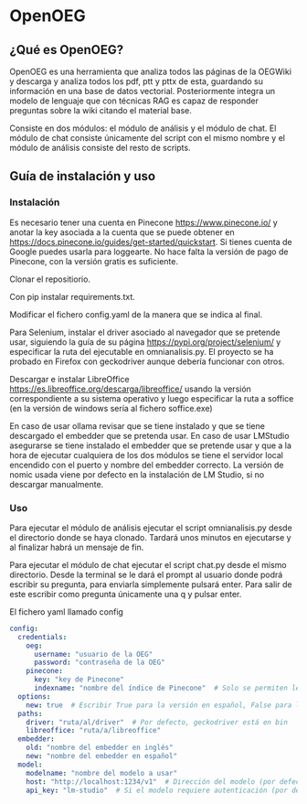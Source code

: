 # OpenOEG

## ¿Qué es OpenOEG?

OpenOEG es una herramienta que analiza todos las páginas de la OEGWiki y descarga y analiza todos los pdf, ptt y pttx de esta, guardando su información en una base de datos vectorial. Posteriormente integra un modelo de lenguaje que con técnicas RAG es capaz de responder preguntas sobre la wiki citando el material base. 

Consiste en dos módulos: el módulo de análisis y el módulo de chat. El módulo de chat consiste únicamente del script con el mismo nombre y el módulo de análisis consiste del resto de scripts.

## Guía de instalación y uso

### Instalación

Es necesario tener una cuenta en Pinecone https://www.pinecone.io/ y anotar la key asociada a la cuenta que se puede obtener en https://docs.pinecone.io/guides/get-started/quickstart. Si tienes cuenta de Google puedes usarla para loggearte. No hace falta la versión de pago de Pinecone, con la versión gratis es suficiente. 

Clonar el repositiorio.

Con pip instalar requirements.txt.

Modificar el fichero config.yaml de la manera que se indica al final.

Para Selenium, instalar el driver asociado al navegador que se pretende usar, siguiendo la guía de su página https://pypi.org/project/selenium/ y especificar la ruta del ejecutable en omnianalisis.py. El proyecto se ha probado en Firefox con geckodriver aunque debería funcionar con otros.

Descargar e instalar LibreOffice https://es.libreoffice.org/descarga/libreoffice/ usando la versión correspondiente a su sistema operativo y luego especificar la ruta a soffice (en la versión de windows sería al fichero soffice.exe)

En caso de usar ollama revisar que se tiene instalado y que se tiene descargado el embedder que se pretenda usar.
En caso de usar LMStudio asegurarse se tiene instalado el embedder que se pretende usar y que a la hora de ejecutar cualquiera de los dos módulos se tiene el servidor local encendido con el puerto y nombre del embedder correcto. La versión de nomic usada viene por defecto en la instalación de LM Studio, si no descargar manualmente.

### Uso

Para ejecutar el módulo de análisis ejecutar el script omnianalisis.py desde el directorio donde se haya clonado. Tardará unos minutos en ejecutarse y al finalizar habrá un mensaje de fin.

Para ejecutar el módulo de chat ejecutar el script chat.py desde el mismo directorio. Desde la terminal se le dará el prompt al usuario donde podrá escribir su pregunta, para enviarla simplemente pulsará enter. Para salir de este escribir como pregunta únicamente una q y pulsar enter.

El fichero yaml llamado config

```yaml
config:
  credentials:
    oeg:
      username: "usuario de la OEG"
      password: "contraseña de la OEG"
    pinecone:
      key: "key de Pinecone"
      indexname: "nombre del índice de Pinecone"  # Solo se permiten letras minúsculas y guiones (-)
  options:
    new: true  # Escribir True para la versión en español, False para la versión en inglés
  paths:
    driver: "ruta/al/driver"  # Por defecto, geckodriver está en bin
    libreoffice: "ruta/a/libreoffice"
  embedder:
    old: "nombre del embedder en inglés"
    new: "nombre del embedder en español"
  model:
    modelname: "nombre del modelo a usar"
    host: "http://localhost:1234/v1"  # Dirección del modelo (por defecto en versión local)
    api_key: "lm-studio"  # Si el modelo requiere autenticación (por defecto lm-studio en local)
```